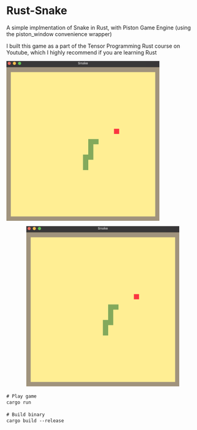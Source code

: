 # Rust-Snake

A simple implmentation of Snake in Rust, with Piston Game Engine (using the piston_window convenience wrapper)

I built this game as a part of the Tensor Programming Rust course on Youtube, which I highly recommend if you are learning Rust

<img align="center" src="assets/images/Snake.png" alt="Screenshot" width=400>

<p align="center">
  <img width="400" src="assets/images/Snake.png">
</p>

```
# Play game
cargo run

# Build binary
cargo build --release
```
